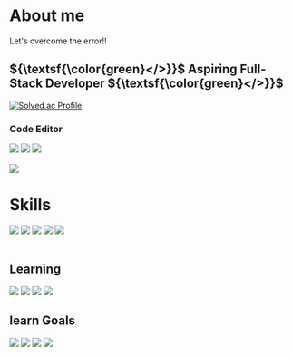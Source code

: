 <h1>About me</h1>
<p>Let's overcome the error!!</p> 



<h2>${\textsf{\color{green}&lt;&#47;&gt;}}$ Aspiring Full-Stack Developer ${\textsf{\color{green}&lt;&#47;&gt;}}$</h2>

[![Solved.ac Profile](http://mazassumnida.wtf/api/v2/generate_badge?boj=ger1071)](https://solved.ac/ger1071/)



<h3>Code Editor</h3>
<div><img src="https://img.shields.io/badge/vscode-007ACC.svg?style=for-the-badge&logo=visualstudiocode&logoColor=white" /> <img src="https://img.shields.io/badge/intellij-FF0A67.svg?style=for-the-badge&logo=intellijidea&logoColor=white"/> <img src="https://img.shields.io/badge/Notepad++-339933.svg?style=for-the-badge&logo=notepad%2b%2b&logoColor=white">

</div>
<br>
<img src="https://github-readme-stats.vercel.app/api?username=XII1071&show_icons=true&theme=ambient_gradient">
<h1>Skills</h1>
<div><img src="https://img.shields.io/badge/Html5-E34F26.svg?style=for-the-badge&logo=html5&logoColor=white" /> <img src="https://img.shields.io/badge/CSS3-1572B6.svg?style=for-the-badge&logo=css3&logoColor=white" /> <img src="https://img.shields.io/badge/JavaScript-F7DF1E.svg?style=for-the-badge&logo=JavaScript&logoColor=black" /> <img src="https://img.shields.io/badge/figma-abd2ff.svg?style=for-the-badge&logo=figma&logoColor=white" /> 
<img src="https://img.shields.io/badge/Oracle-F80000.svg?style=for-the-badge&logo=Oracle&logoColor=white" /></div>
<br>
<div>
<h2>Learning</h2>

 <img src= "https://img.shields.io/badge/spring-%236DB33F.svg?style=for-the-badge&logo=spring&logoColor=white" />
 <img src= "https://img.shields.io/badge/mysql-4479A1.svg?style=for-the-badge&logo=mysql&logoColor=white"/>  <img src="https://img.shields.io/badge/Java-ED8B00?style=for-the-badge&logo=coffeescript&logoColor=white"/> 
 <img src="https://img.shields.io/badge/React-31A8FF?logo=react&logoColor=white&style=for-the-badge" />
 
<br>


 
</div>



<h2>learn Goals</h2>
<div> <img src="https://img.shields.io/badge/Node.js-339933.svg?style=for-the-badge&logo=nodedotjs&logoColor=white" /> <img src="https://img.shields.io/badge/TypeScript-3178C6.svg?style=for-the-badge&logo=typescript&logoColor=black" />
 <img src="https://img.shields.io/badge/flutter-02569B.svg?style=for-the-badge&logo=flutter&logoColor=white" />


<img src= "https://img.shields.io/badge/Next-666666?style=for-the-badge&logo=next.js&logoColor=white"/>
</div>
